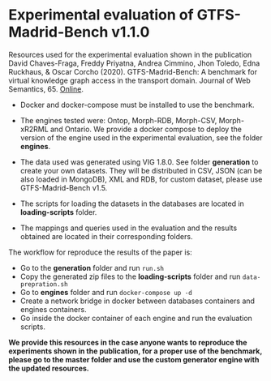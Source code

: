 # Experimental evaluation of GTFS-Madrid-Bench v1.1.0

Resources used for the experimental evaluation shown in the publication David Chaves-Fraga, Freddy Priyatna, Andrea Cimmino, Jhon Toledo, Edna Ruckhaus, & Oscar Corcho (2020). GTFS-Madrid-Bench: A benchmark for virtual knowledge graph access in the transport domain. Journal of Web Semantics, 65. [Online](https://doi.org/10.1016/j.websem.2020.100596).

- Docker and docker-compose must be installed to use the benchmark.

- The engines tested were: Ontop, Morph-RDB, Morph-CSV, Morph-xR2RML and Ontario. We provide a docker compose to deploy the version of the engine used in the experimental evaluation, see the folder **engines**.

- The data used was generated using VIG 1.8.0. See folder **generation** to create your own datasets. They will be distributed in CSV, JSON (can be also loaded in MongoDB), XML and RDB, for custom dataset, please use GTFS-Madrid-Bench v1.5.

- The scripts for loading the datasets in the databases are located in **loading-scripts** folder. 

- The mappings and queries used in the evaluation and the results obtained are located in their corresponding folders.


The workflow for reproduce the results of the paper is:
- Go to the **generation** folder and run `run.sh`
- Copy the generated zip files to the **loading-scripts** folder and run `data-prepration.sh`
- Go to **engines** folder and run `docker-compose up -d`
- Create a network bridge in docker between databases containers and engines containers.
- Go inside the docker container of each engine and run the evaluation scripts.




**We provide this resources in the case anyone wants to reproduce the experiments shown in the publication, for a proper use of the benchmark, please go to the master folder and use the custom generator engine with the updated resources.**